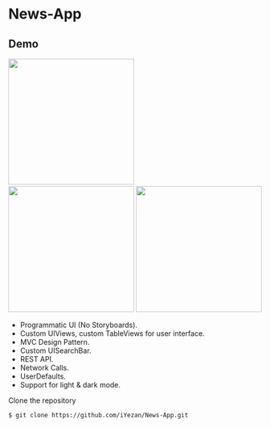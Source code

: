# News-App

## Demo

<img src="https://user-images.githubusercontent.com/29463442/159361633-227e2eb1-1f86-4406-8ea7-018044b81736.png" width="250"> &nbsp; 
<img src="https://user-images.githubusercontent.com/29463442/159361440-017c426c-7edf-4d2e-b3e3-379a1fdc0519.png" width="250"> 
<img src="https://user-images.githubusercontent.com/29463442/163596123-aebcf390-d3fa-4934-b00c-834c85661733.png" width="250"> 





* Programmatic UI (No Storyboards).
* Custom UIViews, custom TableViews for user interface.
* MVC Design Pattern.
* Custom UISearchBar.
* REST API.
* Network Calls.
* UserDefaults.
* Support for light & dark mode.

Clone the repository

```$ git clone https://github.com/iYezan/News-App.git```
